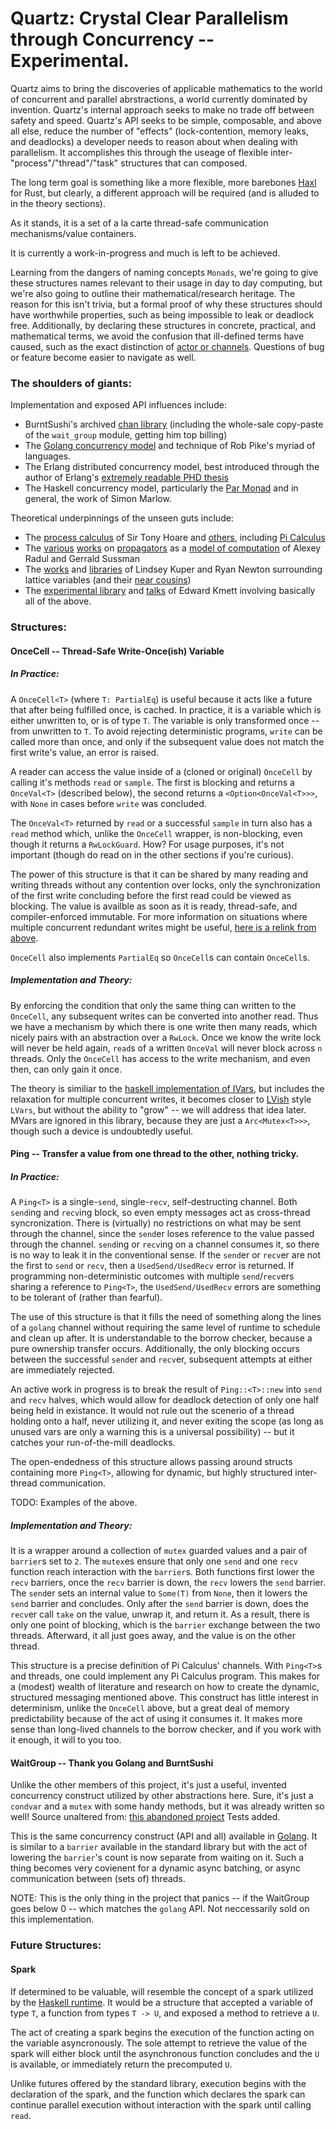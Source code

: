 # Quartz: Crystal Clear Parallelism through Concurrency -- Experimental.

Quartz aims to bring the discoveries of applicable mathematics to the world of concurrent and parallel abrstractions, a world currently dominated by invention. Quartz's internal approach seeks to make no trade off between safety and speed. Quartz's API seeks to be simple, composable, and above all else, reduce the number of "effects" (lock-contention, memory leaks, and deadlocks) a developer needs to reason about when dealing with parallelism. It accomplishes this through the useage of flexible inter-"process"/"thread"/"task" structures that can composed. 

The long term goal is something like a more flexible, more barebones [Haxl](https://github.com/facebook/Haxl) for Rust, but clearly, a different approach will be required (and is alluded to in the theory sections).

As it stands, it is a set of a la carte thread-safe communication mechanisms/value containers.

It is currently a work-in-progress and much is left to be achieved.

Learning from the dangers of naming concepts `Monads`, we're going to give these structures names relevant to their usage in day to day computing, but we're also going to outline their mathematical/research heritage. The reason for this isn't trivia, but a formal proof of why these structures should have worthwhile properties, such as being impossible to leak or deadlock free. Additionally, by declaring these structures in concrete, practical, and mathematical terms, we avoid the confusion that ill-defined terms have caused, such as the exact distinction of [actor or channels](https://core.ac.uk/download/pdf/84869002.pdf). Questions of bug or feature become easier to navigate as well.

### The shoulders of giants:
Implementation and exposed API influences include: 
* BurntSushi's archived [chan library](https://github.com/BurntSushi/chan/) (including the whole-sale copy-paste of the `wait_group` module, getting him top billing) 
* The [Golang concurrency model](https://golang.org/ref/mem) and technique of Rob Pike's myriad of languages.
* The Erlang distributed concurrency model, best introduced through the author of Erlang's [extremely readable PHD thesis](https://www.cs.otago.ac.nz/coursework/cosc461/armstrong_thesis_2003.pdf)
* The Haskell concurrency model, particularly the [Par Monad](https://simonmar.github.io/bib/papers/monad-par.pdf) and in general, the work of Simon Marlow.

Theoretical underpinnings of the unseen guts include:
* The [process calculus](http://usingcsp.com/cspbook.pdf) of Sir Tony Hoare and [others](https://www.researchgate.net/publication/220368672_A_Reflective_Higher-order_Calculus/fulltext/0ffc60670cf255165fc81be2/A-Reflective-Higher-order-Calculus.pdf), including [Pi Calculus](https://en.wikipedia.org/wiki/%CE%A0-calculus)
* The [various](http://groups.csail.mit.edu/genesis/papers/radul%202009.pdf) [works](https://groups.csail.mit.edu/mac/users/gjs/6.945/readings/art.pdf) on [propagators](https://groups.csail.mit.edu/mac/users/gjs/propagators/revised-html.html) as a [model of computation](https://github.com/namin/propagators) of Alexey Radul and Gerrald Sussman
* The [works](https://users.soe.ucsc.edu/~lkuper/papers/lvars-fhpc13.pdf) and [libraries](https://hackage.haskell.org/package/lvish) of Lindsey Kuper and Ryan Newton surrounding lattice variables (and their [near cousins](http://composition.al/blog/2013/09/22/some-example-mvar-ivar-and-lvar-programs-in-haskell/))
* The [experimental library](https://github.com/ekmett/guanxi) and [talks](https://www.youtube.com/watch?v=s2dknG7KryQ) of Edward Kmett involving basically all of the above.

### Structures:

#### OnceCell -- Thread-Safe Write-Once(ish) Variable 
##### In Practice:
A `OnceCell<T>` (where `T: PartialEq`) is useful because it acts like a future that after being fulfilled once, is cached. In practice, it is a variable which is either unwritten to, or is of type `T`. The variable is only transformed once -- from unwritten to `T`. To avoid rejecting deterministic programs, `write` can be called more than once, and only if the subsequent value does not match the first write's value, an error is raised.

A reader can access the value inside of a (cloned or original) `OnceCell` by calling it's methods `read` or `sample`. The first is blocking and returns a `OnceVal<T>` (described below), the second returns a `<Option<OnceVal<T>>>`, with `None` in cases before `write` was concluded.

The `OnceVal<T>` returned by `read` or a successful `sample` in turn also has a `read` method which, unlike the `OnceCell` wrapper, is non-blocking, even though it returns a `RwLockGuard`. How? For usage purposes, it's not important (though do read on in the other sections if you're curious).

The power of this structure is that it can be shared by many reading and writing threads without any contention over locks, only the synchronization of the first write concluding before the first read could be viewed as blocking. The value is availble as soon as it is ready, thread-safe, and compiler-enforced immutable. For more information on situations where multiple concurrent redundant writes might be useful, [here is a relink from above](http://composition.al/blog/2013/09/22/some-example-mvar-ivar-and-lvar-programs-in-haskell/).

`OnceCell` also implements `PartialEq` so `OnceCell`s can contain `OnceCell`s.

##### Implementation and Theory:
By enforcing the condition that only the same thing can written to the `OnceCell`, any subsequent writes can be converted into another read. Thus we have a mechanism by which there is one write then many reads, which nicely pairs with an abstraction over a `RwLock`. Once we know the write lock will never be held again, `read`s of a written `OnceVal` will never block across `n` threads. Only the `OnceCell` has access to the write mechanism, and even then, can only gain it once.

The theory is similiar to the [haskell implementation of IVars](http://hackage.haskell.org/package/monad-par-0.3.4.4/docs/src/Control-Monad-Par-Scheds-TraceInternal.html#IVar), but includes the relaxation for multiple concurrent writes, it becomes closer to [LVish](https://github.com/iu-parfunc/lvars) style `LVars`, but without the ability to "grow" -- we will address that idea later. MVars are ignored in this library, because they are just a `Arc<Mutex<T>>>`, though such a device is undoubtedly useful.

#### Ping -- Transfer a value from one thread to the other, nothing tricky.

##### In Practice:
A `Ping<T>` is a single-`send`, single-`recv`, self-destructing channel. Both `send`ing and `recv`ing block, so even empty messages act as cross-thread syncronization. There is (virtually) no restrictions on what may be sent through the channel, since the `send`er loses reference to the value passed through the channel. `send`ing or `recv`ing on a channel consumes it, so there is no way to leak it in the conventional sense. If the `send`er or `recv`er are not the first to `send` or `recv`, then a `UsedSend/UsedRecv` error is returned. If programming non-deterministic outcomes with multiple `send`/`recv`ers sharing a reference to `Ping<T>`, the `UsedSend/UsedRecv` errors are something to be tolerant of (rather than fearful).

The use of this structure is that it fills the need of something along the lines of a `golang` channel without requiring the same level of runtime to schedule and clean up after. It is understandable to the borrow checker, because a pure ownership transfer occurs. Additionally, the only blocking occurs between the successful `send`er and `recv`er, subsequent attempts at either are immediately rejected. 

An active work in progress is to break the result of `Ping::<T>::new` into `send` and `recv` halves, which would allow for deadlock detection of only one half being held in existance. It would not rule out the scenerio of a thread holding onto a half, never utilizing it, and never exiting the scope (as long as unused vars are only a warning this is a universal possibility) -- but it catches your run-of-the-mill deadlocks.

The open-endedness of this structure allows passing around structs containing more `Ping<T>`, allowing for dynamic, but highly structured inter-thread communication. 

TODO: Examples of the above.

##### Implementation and Theory:
It is a wrapper around a collection of `mutex` guarded values and a pair of `barrier`s set to `2`. The `mutex`es ensure that only one `send` and one `recv` function reach interaction with the `barrier`s. Both functions first lower the `recv` barriers, once the `recv` barrier is down, the `recv` lowers the `send` barrier. The `send`er sets an internal value to `Some(T)` from `None`, then it lowers the `send` barrier and concludes. Only after the `send` barrier is down, does the `recv`er call `take` on the value, unwrap it, and return it. As a result, there is only one point of blocking, which is the `barrier` exchange between the two threads. Afterward, it all just goes away, and the value is on the other thread.

This structure is a precise definition of Pi Calculus' channels. With `Ping<T>`s and threads, one could implement any Pi Calculus program. This makes for a (modest) wealth of literature and research on how to create the dynamic, structured messaging mentioned above. This construct has little interest in determinism, unlike the `OnceCell` above, but a great deal of memory predictability because of the act of using it consumes it. It makes more sense than long-lived channels to the borrow checker, and if you work with it enough, it will to you too.

#### WaitGroup -- Thank you Golang and BurntSushi
Unlike the other members of this project, it's just a useful, invented concurrency construct utilized by other abstractions here.
Sure, it's just a `condvar` and a `mutex` with some handy methods, but it was already written so well!
Source unaltered from: [this abandoned project](https://github.com/BurntSushi/chan/blob/master/src/wait_group.rs)
Tests added.

This is the same concurrency construct (API and all) available in [Golang](https://gobyexample.com/waitgroups). It is similar to a `barrier` available in the standard library but with the act of lowering the `barrier`'s count is now separate from waiting on it. Such a thing becomes very covienent for a dynamic async batching, or async communication between (sets of) threads.

NOTE: This is the only thing in the project that panics -- if the WaitGroup goes below 0 -- which matches the `golang` API. Not neccessarily sold on this implementation.

### Future Structures:

#### Spark 
If determined to be valuable, will resemble the concept of a spark utilized by the [Haskell runtime](https://simonmar.github.io/bib/papers/threadscope.pdf). It would be a structure that accepted a variable of type `T`, a function from types `T -> U`, and exposed a method to retrieve a `U`. 

The act of creating a spark begins the execution of the function acting on the variable asyncronously. The sole attempt to retrieve the value of the spark will either block until the asynchronous function concludes and the `U` is available, or immediately return the precomputed `U`.

Unlike futures offered by the standard library, execution begins with the declaration of the spark, and the function which declares the spark can continue parallel execution without interaction with the spark until calling `read`.

